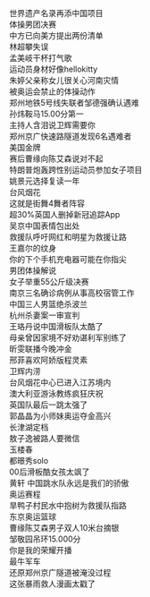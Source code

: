 世界遗产名录再添中国项目  
体操男团决赛  
中方已向美方提出两份清单  
林超攀失误  
孟美岐干杯打气歌  
运动员身材好像hellokitty  
朱婷父亲称女儿很关心河南灾情  
被奥运会禁止的体操动作  
郑州地铁5号线失联者邹德强确认遇难  
孙炜鞍马15.00分第一  
主持人含泪说卫辉需要你  
郑州京广快速路隧道发现6名遇难者  
美国金牌  
赛后曹缘向陈艾森说对不起  
特朗普炮轰跨性别运动员参加女子项目  
姚景元选择复读一年  
台风烟花  
这就是街舞4舞者阵容  
超30%英国人删掉新冠追踪App  
吴京中国表情包出处  
救援队呼吁网红和明星为救援让路  
王嘉尔的纹身  
你的下个手机充电器可能在你指尖  
男团体操解说  
女子举重55公斤级决赛  
南京三名确诊病例从事高校宿管工作  
中国三人男篮绝杀波兰  
杭州杀妻案一审宣判  
王珞丹说中国滑板队太酷了  
母亲曾因家境不好劝谌利军别练了  
昕雯联播今晚冲金  
邢菲喜欢阿娇版程灵素  
卫辉内涝  
台风烟花中心已进入江苏境内  
澳大利亚游泳教练疯狂庆祝  
英国队最后一跳太强了  
郭晶晶为小师妹奥运夺金高兴  
长津湖定档  
敖子逸被路人要微信  
玉楼春  
都暻秀solo  
00后滑板酷女孩太飒了  
黄轩 中国跳水队永远是我们的骄傲  
奥运赛程  
旱鸭子村民水中抱树为救援队指路  
东京奥运篮球  
曹缘陈艾森男子双人10米台摘银  
邹敬园吊环15.000分  
你是我的荣耀开播  
最牛军车  
还原郑州京广隧道被淹没过程  
这张暴雨救人漫画太戳了  
